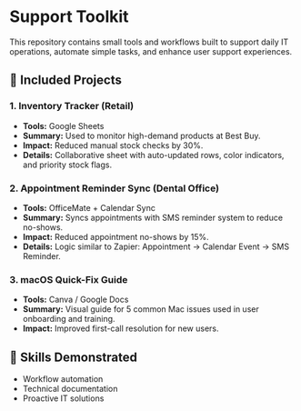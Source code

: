 # Support Toolkit

This repository contains small tools and workflows built to support daily IT operations, automate simple tasks, and enhance user support experiences.

## 📁 Included Projects

### 1. Inventory Tracker (Retail)
- **Tools:** Google Sheets
- **Summary:** Used to monitor high-demand products at Best Buy.
- **Impact:** Reduced manual stock checks by 30%.
- **Details:** Collaborative sheet with auto-updated rows, color indicators, and priority stock flags.

### 2. Appointment Reminder Sync (Dental Office)
- **Tools:** OfficeMate + Calendar Sync
- **Summary:** Syncs appointments with SMS reminder system to reduce no-shows.
- **Impact:** Reduced appointment no-shows by 15%.
- **Details:** Logic similar to Zapier: Appointment → Calendar Event → SMS Reminder.

### 3. macOS Quick-Fix Guide
- **Tools:** Canva / Google Docs
- **Summary:** Visual guide for 5 common Mac issues used in user onboarding and training.
- **Impact:** Improved first-call resolution for new users.

## 🧠 Skills Demonstrated
- Workflow automation
- Technical documentation
- Proactive IT solutions
